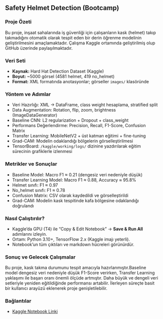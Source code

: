 ## Safety Helmet Detection (Bootcamp)

### Proje Özeti
Bu proje, inşaat sahalarında iş güvenliği için çalışanların kask (helmet) takıp takmadığını otomatik olarak tespit eden bir derin öğrenme modelinin geliştirilmesini amaçlamaktadır. Çalışma Kaggle ortamında geliştirilmiş olup GitHub üzerinde paylaşılmaktadır.

### Veri Seti
- **Kaynak:** Hard Hat Detection Dataset (Kaggle)  
- **Boyut:** ~5000 görsel (4581 helmet, 419 no_helmet)  
- **Format:** XML formatında anotasyonlar; görseller `images/` klasöründe  

### Yöntem ve Adımlar
- Veri Hazırlığı: XML → DataFrame, class weight hesaplama, stratified split  
- Data Augmentation: Rotation, flip, zoom, brightness (ImageDataGenerator)  
- Baseline CNN: L2 regularization + Dropout + class_weight  
- Performans Değerlendirme: Precision, Recall, F1-Score, Confusion Matrix  
- Transfer Learning: MobileNetV2 + üst katman eğitimi + fine-tuning  
- Grad-CAM: Modelin odaklandığı bölgelerin görselleştirilmesi  
- TensorBoard: `/kaggle/working/logs/` dizinine yazdırılarak eğitim sürecinin grafiklerle izlenmesi  

### Metrikler ve Sonuçlar
- Baseline Model: Macro F1 ≈ 0.21 (dengesiz veri nedeniyle düşük)  
- Transfer Learning Model: Macro F1 ≈ 0.88, Accuracy ≈ 95.8%  
- Helmet sınıfı: F1 ≈ 0.97  
- No_helmet sınıfı: F1 ≈ 0.78  
- Confusion Matrix: CSV olarak kaydedildi ve görselleştirildi  
- Grad-CAM: Modelin kask tespitinde kafa bölgesine odaklandığı doğrulandı  

### Nasıl Çalıştırılır?
- Kaggle’da GPU (T4) ile “Copy & Edit Notebook” → **Save & Run All** adımlarını izleyin.  
- Ortam: Python 3.10+, TensorFlow 2.x (Kaggle imajı yeterli).  
- Notebook’un tüm çıktıları ve markdown hücreleri görünürdür.  

### Sonuç ve Gelecek Çalışmalar
Bu proje, kask takma durumunu tespit amacıyla hazırlanmıştır.Baseline model dengesiz veri nedeniyle düşük F1-Score verirken, Transfer Learning yaklaşımı ile başarı oranı önemli ölçüde artmıştır. Daha büyük ve dengeli veri setleriyle yeniden eğitildiğinde performansı artabilir. İlerleyen süreçte basit bir kullanıcı arayüzü eklenerek proje genişletilebilir.

### Bağlantılar
- [Kaggle Notebook Linki](https://www.kaggle.com/code/ouzhanevci/safety-helmet-detection-bootcamp)
